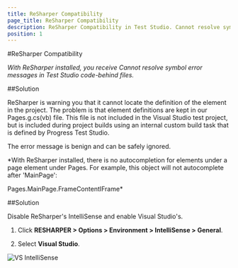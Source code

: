 ```yaml
---
title: ReSharper Compatibility
page_title: ReSharper Compatibility
description: ReSharper Compatibility in Test Studio. Cannot resolve symbol error messages in Test Studio.
position: 1
---
```

#ReSharper Compatibility

*With ReSharper installed, you receive Cannot resolve symbol error messages in Test Studio code-behind files.*

##Solution

ReSharper is warning you that it cannot locate the definition of the element in the project. The problem is that element definitions are kept in our Pages.g.cs(vb) file. This file is not included in the Visual Studio test project, but is included during project builds using an internal custom build task that is defined by Progress Test Studio. 
 
The error message is benign and can be safely ignored.

*With ReSharper installed, there is no autocompletion for elements under a page element under Pages. For example, this object will not autocomplete after 'MainPage':

Pages.MainPage.FrameContentIFrame*

##Solution

Disable ReSharper's IntelliSense and enable Visual Studio's.

1. Click **RESHARPER > Options > Environment > IntelliSense > General**.

2. Select **Visual Studio**.

![VS IntelliSense][1]

[1]: /img/knowledge-base/visual-studio-kb/resharper-compatibility/fig1.png